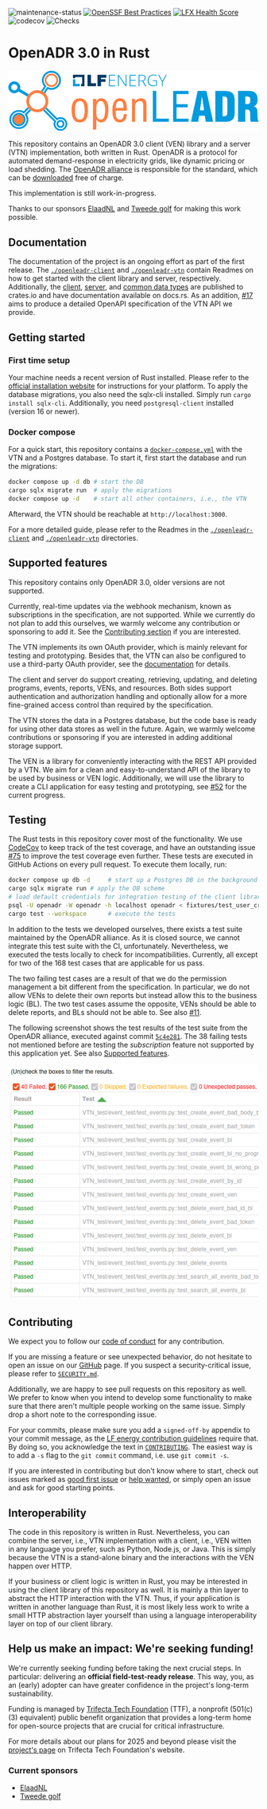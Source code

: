 ![maintenance-status](https://img.shields.io/badge/maintenance-actively--developed-brightgreen.svg)
[![OpenSSF Best Practices](https://www.bestpractices.dev/projects/9656/badge)](https://www.bestpractices.dev/projects/9656)
[![LFX Health Score](https://img.shields.io/static/v1?label=Health%20Score&message=Stable&color=0094FF&logo=linuxfoundation&logoColor=white&style=flat)](https://insights.linuxfoundation.org/project/openleadr/repository/openleadr-openleadr-rs)
![codecov](https://codecov.io/gh/OpenLEADR/openleadr-rs/graph/badge.svg?token=BKQ0QW9G8H)
![Checks](https://github.com/OpenLEADR/openleadr-rs/actions/workflows/checks.yml/badge.svg?branch=main)

# OpenADR 3.0 in Rust

![LF energy OpenLEADR logo](https://github.com/OpenLEADR/openleadr-rs/raw/refs/heads/main/openleadr-logo.svg)

This repository contains an OpenADR 3.0 client (VEN) library and a server (VTN) implementation, both written in Rust.
OpenADR is a protocol for automated demand-response in electricity grids, like dynamic pricing or load shedding.
The [OpenADR alliance](https://www.openadr.org/) is responsible for the standard,
which can be [downloaded](https://www.openadr.org/specification) free of charge.

This implementation is still work-in-progress.

Thanks to our sponsors [ElaadNL](https://elaad.nl/en/) and [Tweede golf](https://tweedegolf.nl/en)
for making this work possible.

## Documentation

The documentation of the project is an ongoing effort as part of the first release.
The [`./openleadr-client`](./openleadr-client) and [`./openleadr-vtn`](./openleadr-vtn) contain Readmes on how to get
started with the client library and server, respectively.
Additionally, the [client](https://crates.io/crates/openleadr-client), [server](https://crates.io/crates/openleadr-vtn),
and [common data types](https://crates.io/crates/openleadr-wire) are published to crates.io
and have documentation available on docs.rs.
As an addition, [#17](https://github.com/OpenLEADR/openleadr-rs/issues/17) aims
to produce a detailed OpenAPI specification of the VTN API we provide.

## Getting started

### First time setup

Your machine needs a recent version of Rust installed.
Please refer to the [official installation website](https://rustup.rs/) for instructions for your platform. To apply the database migrations, you also need the sqlx-cli installed.
Simply run `cargo install sqlx-cli`. Additionally, you need `postgresql-client` installed (version 16 or newer).

### Docker compose

For a quick start,
this repository contains a [`docker-compose.yml`](docker-compose.yml) with the VTN and a Postgres database.
To start it, first start the database and run the migrations:

```bash
docker compose up -d db # start the DB
cargo sqlx migrate run  # apply the migrations
docker compose up -d    # start all other containers, i.e., the VTN
```

Afterward, the VTN should be reachable at `http://localhost:3000`.

For a more detailed guide,
please refer to the Readmes in the [`./openleadr-client`](./openleadr-client) and
[`./openleadr-vtn`](./openleadr-vtn) directories.

## Supported features

This repository contains only OpenADR 3.0, older versions are not supported.

Currently, real-time updates via the webhook mechanism, known as subscriptions in the specification, are not supported.
While we currently do not plan to add this ourselves, we warmly welcome any contribution or sponsoring to add it.
See the [Contributing section](#contributing) if you are interested.

The VTN implements its own OAuth provider, which is mainly relevant for testing and prototyping.
Besides that, the VTN can also be configured to use a third-party OAuth provider,
see the [documentation](./openleadr-vtn/README.md#internal-vs-external-oauth-provider) for details.

The client and server do support creating, retrieving, updating,
and deleting programs, events, reports, VENs, and resources.
Both sides support authentication and authorization handling
and optionally allow for a more fine-grained access control than required by the specification.

The VTN stores the data in a Postgres database,
but the code base is ready for using other data stores as well in the future.
Again, we warmly welcome contributions or sponsoring if you are interested in adding additional storage support.

The VEN is a library for conveniently interacting with the REST API provided by a VTN.
We aim for a clean and easy-to-understand API of the library to be used by business or VEN logic.
Additionally, we will use the library to create a CLI application for easy testing and prototyping,
see [#52](https://github.com/OpenLEADR/openleadr-rs/issues/52) for the current progress.

## Testing
The Rust tests in this repository cover most of the functionality.
We use [CodeCov](https://app.codecov.io/gh/OpenLEADR/openleadr-rs/) to keep track of the test coverage,
and have an outstanding issue [#75](https://github.com/OpenLEADR/openleadr-rs/issues/75)
to improve the test coverage even further.
These tests are executed in GitHub Actions on every pull request.
To execute them locally, run:

```bash
docker compose up db -d     # start up a Postgres DB in the background
cargo sqlx migrate run # apply the DB scheme
# load default credentials for integration testing of the client library
psql -U openadr -W openadr -h localhost openadr < fixtures/test_user_credentials.sql
cargo test --workspace      # execute the tests
```

In addition to the tests we developed ourselves, there exists a test suite maintained by the OpenADR alliance.
As it is closed source, we cannot integrate this test suite with the CI, unfortunately.
Nevertheless, we executed the tests locally to check for incompatibilities.
Currently, all except for two of the 168 test cases that are applicable for us pass.

The two failing test cases are a result of that we do the permission management a bit different from the specification.
In particular, we do not allow VENs to delete their own reports but instead allow this to the business logic (BL).
The two test cases assume the opposite, VENs should be able to delete reports, and BLs should not be able to.
See also [#11](https://github.com/OpenLEADR/openleadr-rs/issues/11).

The following screenshot shows the test results of the test suite from the OpenADR alliance,
executed against commit [`5c4e281`](https://github.com/OpenLEADR/openleadr-rs/tree/5c4e281fdc96f7332675325e0d4da8cc1005dfe2).
The 38 failing tests not mentioned before are testing the *subscription*
feature not supported by this application yet.
See also [Supported features](#supported-features).

![OpenADR alliance test suite screenshot](OpenADR_alliance_test_suite.png)

## Contributing
We expect you to follow our [code of conduct](CODE_OF_CONDUCT.md) for any contribution.

If you are missing a feature or see unexpected behavior,
do not hesitate to open an issue on our [GitHub](https://github.com/OpenLEADR/openleadr-rs) page.
If you suspect a security-critical issue, please refer to [`SECURITY.md`](SECURITY.md).

Additionally, we are happy to see pull requests on this repository as well.
We prefer to know when you intend to develop some functionality to make sure that there aren't multiple people working on the same issue. Simply drop a short note to the corresponding issue.

For your commits, please make sure you add a `signed-off-by` appendix to your commit message,
as the [LF energy contribution guidelines](https://tac.lfenergy.org/process/contribution_guidelines.html#developer-certificate-of-origin) require that.
By doing so, you acknowledge the text in [`CONTRIBUTING`](CONTRIBUTING).
The easiest way is to add a `-s` flag to the `git commit` command, i.e. use `git commit -s`.

If you are interested in contributing but don't know where to start,
check out issues marked as [good first issue](https://github.com/OpenLEADR/openleadr-rs/issues?q=is%3Aissue+is%3Aopen+label%3A%22good+first+issue%22)
or [help wanted](https://github.com/OpenLEADR/openleadr-rs/issues?q=is%3Aissue+is%3Aopen+label%3A%22help+wanted%22),
or simply open an issue and ask for good starting points.

## Interoperability
The code in this repository is written in Rust.
Nevertheless, you can combine the server, i.e.,
VTN implementation with a client, i.e., VEN witten in any language you prefer, such as Python, Node.js, or Java.
This is simply because the VTN is a stand-alone binary and the interactions with the VEN happen over HTTP.

If your business or client logic is written in Rust,
you may be interested in using the client library of this repository as well.
It is mainly a thin layer to abstract the HTTP interaction with the VTN.
Thus, if your application is written in another language than Rust,
it is most likely less work
to write a small HTTP abstraction layer yourself
than using a language interoperability layer on top of our client library.

## Help us make an impact: We're seeking funding!

We're currently seeking funding before taking the next crucial steps. In particular: delivering an **official field-test-ready release**. This way, you, as an (early) adopter can have greater confidence in the project's long-term sustainability.

Funding is managed by [Trifecta Tech Foundation](https://trifectatech.org) (TTF), a nonprofit (501(c)(3) equivalent) public benefit organization that provides a long-term home for open-source projects that are crucial for critical infrastructure.

For more details about our plans for 2025 and beyond please visit the [project's page](https://trifectatech.org/initiatives/automated-demand-response/) on Trifecta Tech Foundation's website.

### Current sponsors
- [ElaadNL](https://elaad.nl/en/)
- [Tweede golf](https://tweedegolf.nl/en)
